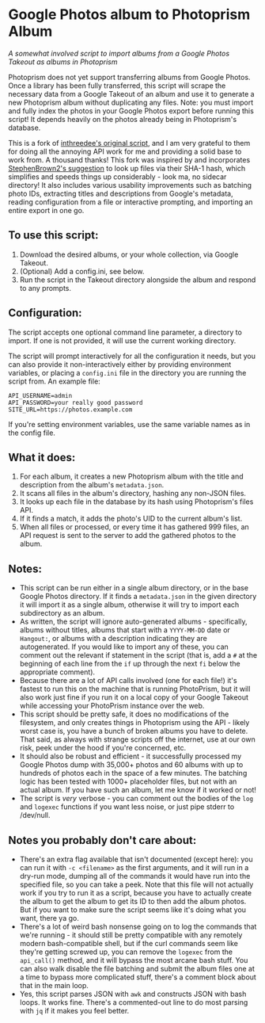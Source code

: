 # Google Photos album to Photoprism Album
*A somewhat involved script to import albums from a Google Photos Takeout as albums in Photoprism*

Photoprism does not yet support transferring albums from Google Photos.  Once a library
has been fully transferred, this script will scrape the necessary data from a Google
Takeout of an album and use it to generate a new Photoprism album without duplicating any
files. Note: you must import and fully index the photos in your Google Photos export before
running this script! It depends heavily on the photos already being in Photoprism's database.

This is a fork of [inthreedee's original script][upstream], and I am very
grateful to them for doing all the annoying API work for me and providing a
solid base to work from. A thousand thanks! This fork was inspired by and incorporates
[StephenBrown2's suggestion][insight] to look up files via their SHA-1 hash,
which simplifies and speeds things up considerably - look ma, no sidecar
directory! It also includes various usability improvements such as batching
photo IDs, extracting titles and descriptions from Google's metadata, reading
configuration from a file or interactive prompting, and importing an entire
export in one go.

[upstream]: https://github.com/inthreedee/photoprism-transfer-album
[insight]: https://github.com/photoprism/photoprism/issues/869#issuecomment-779488150

## To use this script:

1. Download the desired albums, or your whole collection, via Google Takeout.
2. (Optional) Add a config.ini, see below.
3. Run the script in the Takeout directory alongside the album and respond to any prompts.

## Configuration:

The script accepts one optional command line parameter, a directory to import. If one is not
provided, it will use the current working directory.

The script will prompt interactively for all the configuration it needs, but you can also
provide it non-interactively either by providing environment variables, or placing a
`config.ini` file in the directory you are running the script from. An example file:

```
API_USERNAME=admin
API_PASSWORD=your really good password
SITE_URL=https://photos.example.com
```

If you're setting environment variables, use the same variable names as in the config file.

## What it does:

1. For each album, it creates a new Photoprism album with the title and description from
   the album's `metadata.json`.
2. It scans all files in the album's directory, hashing any non-JSON files.
3. It looks up each file in the database by its hash using Photoprism's files API.
4. If it finds a match, it adds the photo's UID to the current album's list.
5. When all files or processed, or every time it has gathered 999 files, an API request 
   is sent to the server to add the gathered photos to the album.

## Notes:

- This script can be run either in a single album directory, or in the base Google Photos
directory. If it finds a `metadata.json` in the given directory it will import it as a
single album, otherwise it will try to import each subdirectory as an album.
- As written, the script will ignore auto-generated albums - specifically, albums without
titles, albums that start with a `YYYY-MM-DD` date or `Hangout:`, or albums with a
description indicating they are autogenerated. If you would like to import any of these,
you can comment out the relevant if statement in the script (that is, add a `#` at the
beginning of each line from the `if` up through the next `fi` below the appropriate comment).
- Because there are a lot of API calls involved (one for each file!) it's fastest to run
this on the machine that is running PhotoPrism, but it will also work just fine if you
run it on a local copy of your Google Takeout while accessing your PhotoPrism instance
over the web.
- This script should be pretty safe, it does no modifications of the filesystem, and only
creates things in Photoprism using the API - likely worst case is, you have a bunch of broken
albums you have to delete. That said, as always with strange scripts off the internet, use at
our own risk, peek under the hood if you're concerned, etc.
- It should also be robust and efficient - it successfully processed my Google Photos dump
with 35,000+ photos and 60 albums with up to hundreds of photos each in the space of a few
minutes. The batching logic has been tested with 1000+ placeholder files, but not with an
actual album. If you have such an album, let me know if it worked or not!
- The script is _very_ verbose - you can comment out the bodies of the `log` and `logexec`
functions if you want less noise, or just pipe stderr to /dev/null.

## Notes you probably don't care about:

- There's an extra flag available that isn't documented (except here): you can run it with
`-c <filename>` as the first arguments, and it will run in a dry-run mode, dumping all of
the commands it would have run into the specified file, so you can take a peek. Note that
this file will not actually work if you try to run it as a script, because you have to 
actually create the album to get the album to get its ID to then add the album photos.
But if you want to make sure the script seems like it's doing what you want, there ya go.
- There's a lot of weird bash nonsense going on to log the commands that we're running -
it should still be pretty compatible with any remotely modern bash-compatible shell, but
if the curl commands seem like they're getting screwed up, you can remove the `logexec`
from the `api_call()` method, and it will bypass the most arcane bash stuff. You can also
walk disable the file batching and submit the album files one at a time to bypass more
complicated stuff, there's a comment block about that in the main loop.
- Yes, this script parses JSON with `awk` and constructs JSON with bash loops. It works
fine. There's a commented-out line to do most parsing with `jq` if it makes you feel better.
